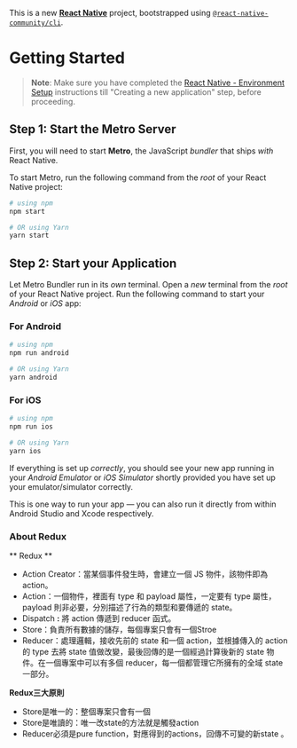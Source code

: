 This is a new [**React Native**](https://reactnative.dev) project, bootstrapped using [`@react-native-community/cli`](https://github.com/react-native-community/cli).

# Getting Started

>**Note**: Make sure you have completed the [React Native - Environment Setup](https://reactnative.dev/docs/environment-setup) instructions till "Creating a new application" step, before proceeding.

## Step 1: Start the Metro Server

First, you will need to start **Metro**, the JavaScript _bundler_ that ships _with_ React Native.

To start Metro, run the following command from the _root_ of your React Native project:

```bash
# using npm
npm start

# OR using Yarn
yarn start
```

## Step 2: Start your Application

Let Metro Bundler run in its _own_ terminal. Open a _new_ terminal from the _root_ of your React Native project. Run the following command to start your _Android_ or _iOS_ app:

### For Android

```bash
# using npm
npm run android

# OR using Yarn
yarn android
```

### For iOS

```bash
# using npm
npm run ios

# OR using Yarn
yarn ios
```

If everything is set up _correctly_, you should see your new app running in your _Android Emulator_ or _iOS Simulator_ shortly provided you have set up your emulator/simulator correctly.

This is one way to run your app — you can also run it directly from within Android Studio and Xcode respectively.

### About Redux 

** Redux **

- Action Creator：當某個事件發生時，會建立一個 JS 物件，該物件即為 action。
- Action：一個物件，裡面有 type 和 payload 屬性，一定要有 type 屬性，payload 則非必要，分別描述了行為的類型和要傳遞的 state。
- Dispatch **:** 將 action 傳遞到 reducer 函式。
- Store：負責所有數據的儲存，每個專案只會有一個Stroe
- Reducer：處理邏輯，接收先前的 state 和一個 action，並根據傳入的 action 的 type 去將 state 值做改變，最後回傳的是一個經過計算後新的 state 物件。在一個專案中可以有多個 reducer，每一個都管理它所擁有的全域 state 一部分。

**Redux三大原則**

- Store是唯一的：整個專案只會有一個
- Store是唯讀的：唯一改state的方法就是觸發action
- Reducer必須是pure function，對應得到的actions，回傳不可變的新state 。
